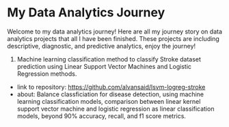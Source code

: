 # My Data Analytics Journey

Welcome to my data analytics journey!
Here are all my journey story on data analytics projects that all I have been finished. These projects are including descriptive, diagnostic, and predictive analytics, enjoy the journey!

1. Machine learning classification method to classify Stroke dataset prediction using Linear Support Vector Machines and Logistic Regression methods.

- link to repository: https://github.com/alvansaid/lsvm-logreg-stroke
- about: Balance classficiation for disease detection, using machine learning classification models, comparison between linear kernel support vector machine and logistic regression as linear classification models, beyond 90% accuracy, recall, and f1 score metrics.
